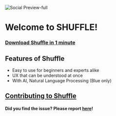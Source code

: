 ![Social Preview-full](https://github.com/shflterm/.github/assets/64053781/503188f9-7eca-4cac-90af-91e8f7583bd5)
# Welcome to SHUFFLE!
### [Download Shuffle in 1 minute](#)
## Features of Shuffle
- Easy to use for beginners and experts alike
- UX that can be understood at once
- With AI, Natural Language Processing (Blue only)

## [Contributing to Shuffle](https://docs.github.com/en/get-started/quickstart/contributing-to-projects)

#### Did you find the issue? Please report [here](https://github.com/shflterm/shuffle/issues/new/choose)!
